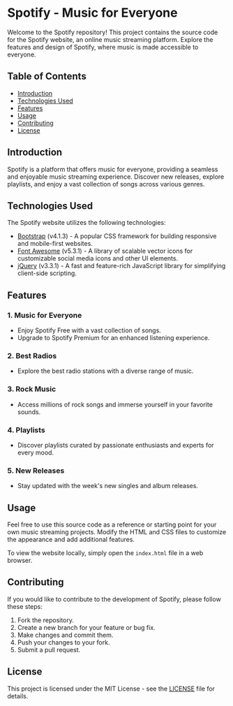 # Spotify - Music for Everyone

Welcome to the Spotify repository! This project contains the source code for the Spotify website, an online music streaming platform. Explore the features and design of Spotify, where music is made accessible to everyone.

## Table of Contents
- [Introduction](#introduction)
- [Technologies Used](#technologies-used)
- [Features](#features)
- [Usage](#usage)
- [Contributing](#contributing)
- [License](#license)

## Introduction

Spotify is a platform that offers music for everyone, providing a seamless and enjoyable music streaming experience. Discover new releases, explore playlists, and enjoy a vast collection of songs across various genres.

## Technologies Used

The Spotify website utilizes the following technologies:
- [Bootstrap](https://getbootstrap.com/) (v4.1.3) - A popular CSS framework for building responsive and mobile-first websites.
- [Font Awesome](https://fontawesome.com/) (v5.3.1) - A library of scalable vector icons for customizable social media icons and other UI elements.
- [jQuery](https://jquery.com/) (v3.3.1) - A fast and feature-rich JavaScript library for simplifying client-side scripting.

## Features

### 1. Music for Everyone
- Enjoy Spotify Free with a vast collection of songs.
- Upgrade to Spotify Premium for an enhanced listening experience.

### 2. Best Radios
- Explore the best radio stations with a diverse range of music.

### 3. Rock Music
- Access millions of rock songs and immerse yourself in your favorite sounds.

### 4. Playlists
- Discover playlists curated by passionate enthusiasts and experts for every mood.

### 5. New Releases
- Stay updated with the week's new singles and album releases.

## Usage

Feel free to use this source code as a reference or starting point for your own music streaming projects. Modify the HTML and CSS files to customize the appearance and add additional features.

To view the website locally, simply open the `index.html` file in a web browser.

## Contributing

If you would like to contribute to the development of Spotify, please follow these steps:
1. Fork the repository.
2. Create a new branch for your feature or bug fix.
3. Make changes and commit them.
4. Push your changes to your fork.
5. Submit a pull request.

## License

This project is licensed under the MIT License - see the [LICENSE](LICENSE) file for details.
